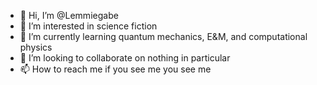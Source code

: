 - 👋 Hi, I’m @Lemmiegabe
- 👀 I’m interested in science fiction
- 🌱 I’m currently learning quantum mechanics, E&M, and computational physics 
- 💞️ I’m looking to collaborate on nothing in particular 
- 📫 How to reach me if you see me you see me 

<!---
Lemmiegabe/Lemmiegabe is a ✨ special ✨ repository because its `README.md` (this file) appears on your GitHub profile.
You can click the Preview link to take a look at your changes.
--->
